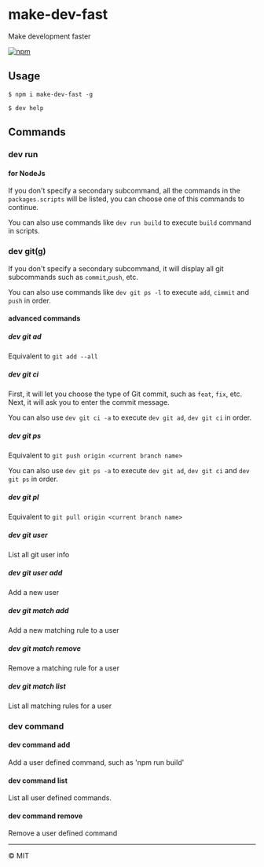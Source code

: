# make-dev-fast
Make development faster

[![npm](https://img.shields.io/npm/v/make-dev-fast.svg?style=flat)](https://www.npmjs.org/package/make-dev-fast)

## Usage

```shell
$ npm i make-dev-fast -g

$ dev help
```


## Commands
### dev run <subcommand>
#### for NodeJs

If you don't specify a secondary subcommand, all the commands in the `packages.scripts` will be listed, you can choose one of this commands to continue.

You can also use commands like `dev run build` to execute `build` command in scripts.

### dev git(g) <subcommand>

If you don't specify a secondary subcommand, it will display all git subcommands such as `commit`,`push`, etc.

You can also use commands like `dev git ps -l` to execute `add`, `cimmit` and `push` in order.

#### advanced commands
##### dev git ad
Equivalent to `git add --all`
##### dev git ci
First, it will let you choose the type of Git commit, such as `feat`, `fix`, etc.
Next, it will ask you to enter the commit message.

You can also use `dev git ci -a` to execute `dev git ad`, `dev git ci` in order.

##### dev git ps
Equivalent to `git push origin <current branch name>`

You can also use `dev git ps -a` to execute `dev git ad`, `dev git ci` and `dev git ps` in order.

##### dev git pl
Equivalent to `git pull origin <current branch name>`

##### dev git user
List all git user info

##### dev git user add
Add a new user

##### dev git match add
Add a new matching rule to a user

##### dev git match remove
Remove a matching rule for a user

##### dev git match list
List all matching rules for a user


### dev command
#### dev command add
Add a user defined command, such as 'npm run build'
#### dev command list
List all user defined commands.
#### dev command remove
Remove a user defined command


---
© MIT